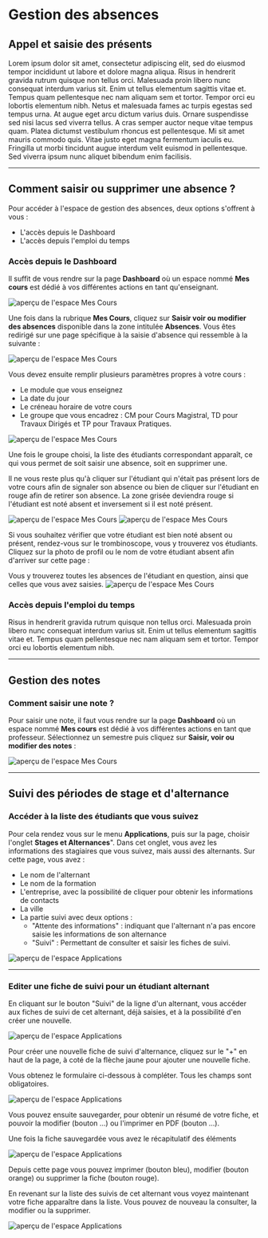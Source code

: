 # Gestion des absences

## Appel et saisie des présents

Lorem ipsum dolor sit amet, consectetur adipiscing elit, sed do eiusmod tempor incididunt ut labore et dolore magna aliqua. Risus in hendrerit gravida rutrum quisque non tellus orci. Malesuada proin libero nunc consequat interdum varius sit. Enim ut tellus elementum sagittis vitae et. Tempus quam pellentesque nec nam aliquam sem et tortor. Tempor orci eu lobortis elementum nibh. Netus et malesuada fames ac turpis egestas sed tempus urna. At augue eget arcu dictum varius duis. Ornare suspendisse sed nisi lacus sed viverra tellus. A cras semper auctor neque vitae tempus quam. Platea dictumst vestibulum rhoncus est pellentesque. Mi sit amet mauris commodo quis. Vitae justo eget magna fermentum iaculis eu. Fringilla ut morbi tincidunt augue interdum velit euismod in pellentesque. Sed viverra ipsum nunc aliquet bibendum enim facilisis.

---

## Comment saisir ou supprimer une absence ?

Pour accéder à l'espace de gestion des absences, deux options s'offrent à vous :
- L'accès depuis le Dashboard
- L'accès depuis l'emploi du temps

### Accès depuis le Dashboard

Il suffit de vous rendre sur la page **Dashboard** où un espace nommé **Mes cours** est dédié à vos différentes actions en tant qu'enseignant.

![aperçu de l'espace Mes Cours](/images/absence1.png)

Une fois dans la rubrique **Mes Cours**, cliquez sur **Saisir voir ou modifier des absences** disponible dans la zone intitulée **Absences**. Vous êtes redirigé sur une page spécifique à la saisie d'absence qui ressemble à la suivante :

![aperçu de l'espace Mes Cours](/images/absence2.png)

Vous devez ensuite remplir plusieurs paramètres propres à votre cours :
- Le module que vous enseignez
- La date du jour
- Le créneau horaire de votre cours
- Le groupe que vous encadrez : CM pour Cours Magistral, TD pour Travaux Dirigés et TP pour Travaux Pratiques.

![aperçu de l'espace Mes Cours](/images/absence3.png)

Une fois le groupe choisi, la liste des étudiants correspondant apparaît, ce qui vous permet de soit saisir une absence, soit en supprimer une. 

Il ne vous reste plus qu'à cliquer sur l'étudiant qui n'était pas présent lors de votre cours afin de signaler son absence ou bien de cliquer sur l'étudiant en rouge afin de retirer son absence. La zone grisée deviendra rouge si l'étudiant est noté absent et inversement si il est noté présent.

![aperçu de l'espace Mes Cours](/images/absence4.png) 
![aperçu de l'espace Mes Cours](/images/absence5.png)

Si vous souhaitez vérifier que votre étudiant est bien noté absent ou présent, rendez-vous sur le trombinoscope, vous y trouverez vos étudiants. Cliquez sur la photo de profil ou le nom de votre étudiant absent afin d'arriver sur cette page :

Vous y trouverez toutes les absences de l'étudiant en question, ainsi que celles que vous avez saisies.
![aperçu de l'espace Mes Cours](/images/absence8.png)

### Accès depuis l'emploi du temps

Risus in hendrerit gravida rutrum quisque non tellus orci. Malesuada proin libero nunc consequat interdum varius sit. Enim ut tellus elementum sagittis vitae et. Tempus quam pellentesque nec nam aliquam sem et tortor. Tempor orci eu lobortis elementum nibh. 

---

## Gestion des notes

### Comment saisir une note ?

Pour saisir une note, il faut vous rendre sur la page **Dashboard** où un espace nommé **Mes cours** est dédié à vos différentes actions en tant que professeur. Sélectionnez un semestre puis cliquez sur **Saisir, voir ou modifier des notes** :

![aperçu de l'espace Mes Cours](/images/evaluation1.jpeg)

---

## Suivi des périodes de stage et d'alternance

### Accéder à la liste des étudiants que vous suivez

Pour cela rendez vous sur le menu **Applications**, puis sur la page, choisir l'onglet **Stages et Alternances**".
Dans cet onglet, vous avez les informations des stagiaires que vous suivez, mais aussi des alternants.
Sur cette page, vous avez :

- Le nom de l'alternant
- Le nom de la formation
- L'entreprise, avec la possibilité de cliquer pour obtenir les informations de contacts
- La ville
- La partie suivi avec deux options :
    - "Attente des informations" : indiquant que l'alternant n'a pas encore saisie les informations de son alternance
    - "Suivi" : Permettant de consulter et saisir les fiches de suivi.

![aperçu de l'espace Applications](/images/suivi01.png)

---

### Editer une fiche de suivi pour un étudiant alternant

En cliquant sur le bouton "Suivi" de la ligne d'un alternant, vous accéder aux fiches de suivi de cet alternant, déjà saisies, et à la possibilité d'en créer une nouvelle.

![aperçu de l'espace Applications](/images/suivi02.png)

Pour créer une nouvelle fiche de suivi d'alternance, cliquez sur le "+" en haut de la page, à coté de la flèche jaune pour ajouter une nouvelle fiche.

Vous obtenez le formulaire ci-dessous à compléter. Tous les champs sont obligatoires.

![aperçu de l'espace Applications](/images/suivi03.png)

Vous pouvez ensuite sauvegarder, pour obtenir un résumé de votre fiche, et pouvoir la modifier (bouton ...) ou l'imprimer en PDF (bouton ...).

Une fois la fiche sauvegardée vous avez le récapitulatif des éléments

![aperçu de l'espace Applications](/images/suivi04.png)

Depuis cette page vous pouvez imprimer (bouton bleu), modifier (bouton orange) ou supprimer la fiche (bouton rouge).

En revenant sur la liste des suivis de cet alternant vous voyez maintenant votre fiche apparaître dans la liste. Vous pouvez de nouveau la consulter, la modifier ou la supprimer.

![aperçu de l'espace Applications](/images/suivi05.png)
